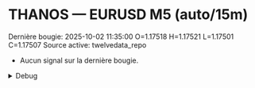 # THANOS — EURUSD M5 (auto/15m)
Dernière bougie: 2025-10-02 11:35:00  O=1.17518  H=1.17521  L=1.17501  C=1.17507
Source active: twelvedata_repo

- Aucun signal sur la dernière bougie.

<details><summary>Debug</summary>

- TD_API_KEY manquant.

</details>